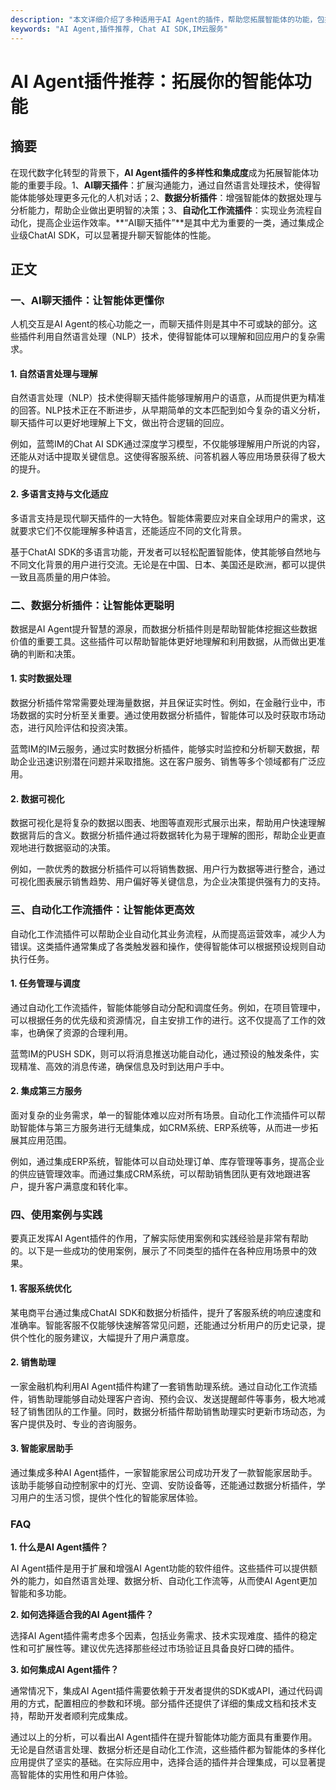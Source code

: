 ```yaml
---
description: "本文详细介绍了多种适用于AI Agent的插件，帮助您拓展智能体的功能，包括不同类型的集成和应用方式。"
keywords: "AI Agent,插件推荐, Chat AI SDK,IM云服务"
---
```

# AI Agent插件推荐：拓展你的智能体功能

## 摘要

在现代数字化转型的背景下，**AI Agent插件的多样性和集成度**成为拓展智能体功能的重要手段。1、**AI聊天插件**：扩展沟通能力，通过自然语言处理技术，使得智能体能够处理更多元化的人机对话；2、**数据分析插件**：增强智能体的数据处理与分析能力，帮助企业做出更明智的决策；3、**自动化工作流插件**：实现业务流程自动化，提高企业运作效率。**“AI聊天插件”**是其中尤为重要的一类，通过集成企业级ChatAI SDK，可以显著提升聊天智能体的性能。

## 正文

### 一、AI聊天插件：让智能体更懂你

人机交互是AI Agent的核心功能之一，而聊天插件则是其中不可或缺的部分。这些插件利用自然语言处理（NLP）技术，使得智能体可以理解和回应用户的复杂需求。

#### 1. 自然语言处理与理解

自然语言处理（NLP）技术使得聊天插件能够理解用户的语意，从而提供更为精准的回答。NLP技术正在不断进步，从早期简单的文本匹配到如今复杂的语义分析，聊天插件可以更好地理解上下文，做出符合逻辑的回应。

例如，蓝莺IM的Chat AI SDK通过深度学习模型，不仅能够理解用户所说的内容，还能从对话中提取关键信息。这使得客服系统、问答机器人等应用场景获得了极大的提升。

#### 2. 多语言支持与文化适应

多语言支持是现代聊天插件的一大特色。智能体需要应对来自全球用户的需求，这就要求它们不仅能理解多种语言，还能适应不同的文化背景。

基于ChatAI SDK的多语言功能，开发者可以轻松配置智能体，使其能够自然地与不同文化背景的用户进行交流。无论是在中国、日本、美国还是欧洲，都可以提供一致且高质量的用户体验。

### 二、数据分析插件：让智能体更聪明

数据是AI Agent提升智慧的源泉，而数据分析插件则是帮助智能体挖掘这些数据价值的重要工具。这些插件可以帮助智能体更好地理解和利用数据，从而做出更准确的判断和决策。

#### 1. 实时数据处理

数据分析插件常常需要处理海量数据，并且保证实时性。例如，在金融行业中，市场数据的实时分析至关重要。通过使用数据分析插件，智能体可以及时获取市场动态，进行风险评估和投资决策。

蓝莺IM的IM云服务，通过实时数据分析插件，能够实时监控和分析聊天数据，帮助企业迅速识别潜在问题并采取措施。这在客户服务、销售等多个领域都有广泛应用。

#### 2. 数据可视化

数据可视化是将复杂的数据以图表、地图等直观形式展示出来，帮助用户快速理解数据背后的含义。数据分析插件通过将数据转化为易于理解的图形，帮助企业更直观地进行数据驱动的决策。

例如，一款优秀的数据分析插件可以将销售数据、用户行为数据等进行整合，通过可视化图表展示销售趋势、用户偏好等关键信息，为企业决策提供强有力的支持。

### 三、自动化工作流插件：让智能体更高效

自动化工作流插件可以帮助企业自动化其业务流程，从而提高运营效率，减少人为错误。这类插件通常集成了各类触发器和操作，使得智能体可以根据预设规则自动执行任务。

#### 1. 任务管理与调度

通过自动化工作流插件，智能体能够自动分配和调度任务。例如，在项目管理中，可以根据任务的优先级和资源情况，自主安排工作的进行。这不仅提高了工作的效率，也确保了资源的合理利用。

蓝莺IM的PUSH SDK，则可以将消息推送功能自动化，通过预设的触发条件，实现精准、高效的消息传递，确保信息及时到达用户手中。

#### 2. 集成第三方服务

面对复杂的业务需求，单一的智能体难以应对所有场景。自动化工作流插件可以帮助智能体与第三方服务进行无缝集成，如CRM系统、ERP系统等，从而进一步拓展其应用范围。

例如，通过集成ERP系统，智能体可以自动处理订单、库存管理等事务，提高企业的供应链管理效率。而通过集成CRM系统，可以帮助销售团队更有效地跟进客户，提升客户满意度和转化率。

### 四、使用案例与实践

要真正发挥AI Agent插件的作用，了解实际使用案例和实践经验是非常有帮助的。以下是一些成功的使用案例，展示了不同类型的插件在各种应用场景中的效果。

#### 1. 客服系统优化

某电商平台通过集成ChatAI SDK和数据分析插件，提升了客服系统的响应速度和准确率。智能客服不仅能够快速解答常见问题，还能通过分析用户的历史记录，提供个性化的服务建议，大幅提升了用户满意度。

#### 2. 销售助理

一家金融机构利用AI Agent插件构建了一套销售助理系统。通过自动化工作流插件，销售助理能够自动处理客户咨询、预约会议、发送提醒邮件等事务，极大地减轻了销售团队的工作量。同时，数据分析插件帮助销售助理实时更新市场动态，为客户提供及时、专业的咨询服务。

#### 3. 智能家居助手

通过集成多种AI Agent插件，一家智能家居公司成功开发了一款智能家居助手。该助手能够自动控制家中的灯光、空调、安防设备等，还能通过数据分析插件，学习用户的生活习惯，提供个性化的智能家居体验。

### FAQ

**1. 什么是AI Agent插件？**

AI Agent插件是用于扩展和增强AI Agent功能的软件组件。这些插件可以提供额外的能力，如自然语言处理、数据分析、自动化工作流等，从而使AI Agent更加智能和多功能。

**2. 如何选择适合我的AI Agent插件？**

选择AI Agent插件需考虑多个因素，包括业务需求、技术实现难度、插件的稳定性和可扩展性等。建议优先选择那些经过市场验证且具备良好口碑的插件。

**3. 如何集成AI Agent插件？**

通常情况下，集成AI Agent插件需要依赖于开发者提供的SDK或API，通过代码调用的方式，配置相应的参数和环境。部分插件还提供了详细的集成文档和技术支持，帮助开发者顺利完成集成。

通过以上的分析，可以看出AI Agent插件在提升智能体功能方面具有重要作用。无论是自然语言处理、数据分析还是自动化工作流，这些插件都为智能体的多样化应用提供了坚实的基础。在实际应用中，选择合适的插件并合理集成，可以显著提高智能体的实用性和用户体验。
